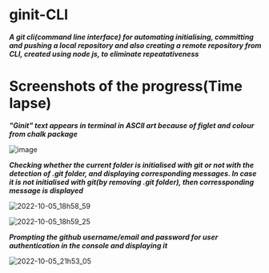 # ginit-CLI

***A git cli(command line interface) for automating initialising, committing and pushing a local repository and also creating a remote repository from CLI, created using node js, to eliminate repeatativeness***

# Screenshots of the progress(Time lapse)

***"Ginit" text appears in terminal in ASCII art because of figlet and colour from chalk package***

![image](https://user-images.githubusercontent.com/81863474/194070231-59c3843e-5c26-41aa-8c2f-411d15b522dc.png)

***Checking whether the current folder is initialised with git or not with the detection of .git folder, and displaying corresponding messages. In case it is not initialised with git(by removing .git folder), then corressponding message is displayed***

![2022-10-05_18h58_59](https://user-images.githubusercontent.com/81863474/194081324-e00c116e-4ea5-48b3-aab9-e6a3853b4473.png)

![2022-10-05_18h59_25](https://user-images.githubusercontent.com/81863474/194081334-791bb159-e008-4572-bdbc-43ad5c8b8c3b.png)

***Prompting the github username/email and password for user authentication in the console and displaying it***

![2022-10-05_21h53_05](https://user-images.githubusercontent.com/81863474/194112027-7671056a-5f9d-4272-992d-e9c1372ccd5b.png)





